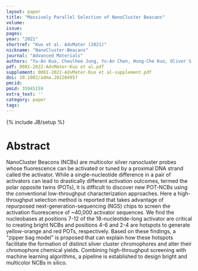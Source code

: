 ```yaml
---
layout: paper
title: "Massively Parallel Selection of NanoCluster Beacans"
volume: 
issue:
pages:
year: "2021"
shortref: "Kuo et al. AdvMater (2021)"
nickname: "NanoCluster-Beacans"
journal: "Advanced Materials"
authors: "Yu-An Kuo, Cheulhee Jung, Yu-An Chen, Hung-Che Kuo, Oliver S. Zhao, Truong D. Nguyen, James R. Rybarski, Soonwoo Hong, Yuan-I Chen, Dennis C. Wylie, John A. Hawkins, Jada N. Walker, Samuel W. Shields, Jennifer S. Brodbelt, Jeffrey T. Petty, Ilya J. Finkelstein, and Hsin-Chih Yeh)"
pdf: 0081-2022-AdvMater-Kuo et al.pdf
supplement: 0081-2022-AdvMater-Kuo et al-supplement.pdf
doi: 10.1002/adma.202204957
pmcid:
pmid: 35945159
extra_text: ''
category: paper
tags:
---
```

{% include JB/setup %}

# Abstract
NanoCluster Beacons (NCBs) are multicolor silver nanocluster probes whose fluorescence can be activated or tuned by a proximal DNA strand called the activator. While a single-nucleotide difference in a pair of activators can lead to drastically different activation outcomes, termed the polar opposite twins (POTs), it is difficult to discover new POT-NCBs using the conventional low-throughput characterization approaches. Here a high-throughput selection method is reported that takes advantage of repurposed next-generation-sequencing (NGS) chips to screen the activation fluorescence of ~40,000 activator sequences. We find the nucleobases at positions 7-12 of the 18-nucleotide-long activator are critical to creating bright NCBs and positions 4-6 and 2-4 are hotspots to generate yellow-orange and red POTs, respectively. Based on these findings, a “zipper bag model” is proposed that can explain how these hotspots facilitate the formation of distinct silver cluster chromophores and alter their chromophore chemical yields. Combining high-throughput screening with machine learning algorithms, a pipeline is established to design bright and multicolor NCBs in silico.